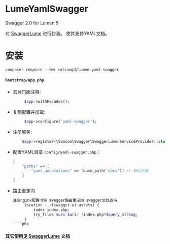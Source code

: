 LumeYamlSwagger
==========

Swagger 2.0 for Lumen 5

对 [SwaggerLume](https://github.com/DarkaOnLine/SwaggerLume) 进行封装。
使其支持YAML文档。

安装
============

````
composer require --dev soliangd/lumen-yaml-swagger
````

#### `bootstrap/app.php`

- 去掉门面注释:
    ```php
         $app->withFacades();
    ```
- 复制配置并加载:
    ```php
         $app->configure('yaml-swagger');
    ```
- 注册服务:
    ```php
        $app->register(\Soocoo\Swagger\SwaggerLumenServiceProvider::class);
    ```
- 配置YAML目录 `config/yaml-swagger.php`：
    ````php
    [
        "paths" => [
            "yaml_annotations" => [base_path('docs')] // 默认目录
        ]
    ]
    ````
- 路由重定向
    ````php
    注意nginx配置时将 swagger路由重定向 swagger文档支持
         location ~ /(swagger-ui-assets) {
             index index.php;
             try_files $uri $uri/ /index.php?$query_string;
         }
    ````php

#### 其它使用见 [SwaggerLume](https://github.com/DarkaOnLine/SwaggerLume) 文档